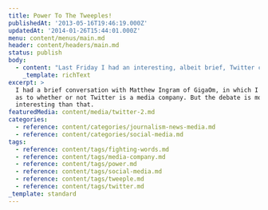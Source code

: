 ```yaml
---
title: Power To The Tweeples!
publishedAt: '2013-05-16T19:46:19.000Z'
updatedAt: '2014-01-26T15:44:01.000Z'
menu: content/menus/main.md
header: content/headers/main.md
status: publish
body:
  - content: "Last Friday I had an interesting, albeit brief, Twitter conversation with Matthew Ingram of GigaOm. Ingram has long argued that\_[Twitter is a media company](http://gigaom.com/2012/01/31/sorry-dick-but-twitter-is-definitely-a-media-entity), and\_[his story from Friday](http://paidcontent.org/2013/05/10/news-flash-twitter-doesnt-have-to-hire-journalists-to-be-a-powerful-media-competitor/)\_continued that line of thought. I took issue with the metaphor and the characterization of Twitter as a media company.\n\n[See the Storify and read the rest of this blog post on IBTimes' Fighting Words.](http://www.ibtimes.com/fighting-words/power-tweeples-1258651 \"Power To The Tweeples!\")\n"
    _template: richText
excerpt: >
  I had a brief conversation with Matthew Ingram of GigaOm, in which I disagreed
  as to whether or not Twitter is a media company. But the debate is more
  interesting than that.
featuredMedia: content/media/twitter-2.md
categories:
  - reference: content/categories/journalism-news-media.md
  - reference: content/categories/social-media.md
tags:
  - reference: content/tags/fighting-words.md
  - reference: content/tags/media-company.md
  - reference: content/tags/power.md
  - reference: content/tags/social-media.md
  - reference: content/tags/tweeple.md
  - reference: content/tags/twitter.md
_template: standard
---
```



